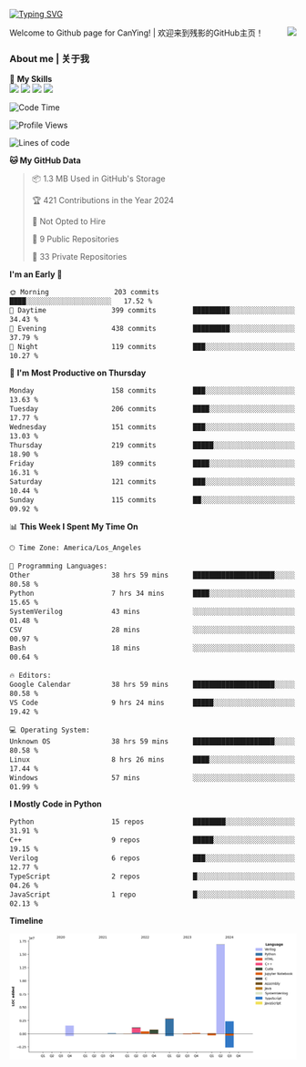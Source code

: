 [![Typing SVG](https://readme-typing-svg.herokuapp.com?size=25&duration=3500&color=00FFFF&vCenter=true&width=250&height=40&lines=Hi+Welcome+%F0%9F%91%8B%F0%9F%8F%BB;I'm+CanYing|残影)](https://git.io/typing-svg)

<a href="#">
  <img align="right" src="https://github-readme-stats.vercel.app/api?username=CanYing0913&count_private=true&rank_icon=github&show_icons=true&bg_color=15,f2f7fd,E0EAFC&" />
</a>

Welcome to Github page for CanYing! | 欢迎来到残影的GitHub主页！

### About me | 关于我

🌟 **My Skills**  
![](https://img.shields.io/badge/-C-A8B9CC?style=flat-square&logo=C&logoColor=fff)
![](https://img.shields.io/badge/-C++-00599C?style=flat-square&logo=Cpp&logoColor=fff)
![](https://img.shields.io/badge/-Python-3776AB?style=flat-square&logo=Python&logoColor=fff)
![](https://img.shields.io/badge/-Linux-000000?style=flat-square&logo=Linux&logoColor=fff)

<!--START_SECTION:waka-->
![Code Time](http://img.shields.io/badge/Code%20Time-809%20hrs%2011%20mins-blue)

![Profile Views](http://img.shields.io/badge/Profile%20Views-0-blue)

![Lines of code](https://img.shields.io/badge/From%20Hello%20World%20I%27ve%20Written-26.3%20million%20lines%20of%20code-blue)

**🐱 My GitHub Data** 

> 📦 1.3 MB Used in GitHub's Storage 
 > 
> 🏆 421 Contributions in the Year 2024
 > 
> 🚫 Not Opted to Hire
 > 
> 📜 9 Public Repositories 
 > 
> 🔑 33 Private Repositories 
 > 
**I'm an Early 🐤** 

```text
🌞 Morning                203 commits         ████░░░░░░░░░░░░░░░░░░░░░   17.52 % 
🌆 Daytime                399 commits         █████████░░░░░░░░░░░░░░░░   34.43 % 
🌃 Evening                438 commits         █████████░░░░░░░░░░░░░░░░   37.79 % 
🌙 Night                  119 commits         ███░░░░░░░░░░░░░░░░░░░░░░   10.27 % 
```
📅 **I'm Most Productive on Thursday** 

```text
Monday                   158 commits         ███░░░░░░░░░░░░░░░░░░░░░░   13.63 % 
Tuesday                  206 commits         ████░░░░░░░░░░░░░░░░░░░░░   17.77 % 
Wednesday                151 commits         ███░░░░░░░░░░░░░░░░░░░░░░   13.03 % 
Thursday                 219 commits         █████░░░░░░░░░░░░░░░░░░░░   18.90 % 
Friday                   189 commits         ████░░░░░░░░░░░░░░░░░░░░░   16.31 % 
Saturday                 121 commits         ███░░░░░░░░░░░░░░░░░░░░░░   10.44 % 
Sunday                   115 commits         ██░░░░░░░░░░░░░░░░░░░░░░░   09.92 % 
```


📊 **This Week I Spent My Time On** 

```text
🕑︎ Time Zone: America/Los_Angeles

💬 Programming Languages: 
Other                    38 hrs 59 mins      ████████████████████░░░░░   80.58 % 
Python                   7 hrs 34 mins       ████░░░░░░░░░░░░░░░░░░░░░   15.65 % 
SystemVerilog            43 mins             ░░░░░░░░░░░░░░░░░░░░░░░░░   01.48 % 
CSV                      28 mins             ░░░░░░░░░░░░░░░░░░░░░░░░░   00.97 % 
Bash                     18 mins             ░░░░░░░░░░░░░░░░░░░░░░░░░   00.64 % 

🔥 Editors: 
Google Calendar          38 hrs 59 mins      ████████████████████░░░░░   80.58 % 
VS Code                  9 hrs 24 mins       █████░░░░░░░░░░░░░░░░░░░░   19.42 % 

💻 Operating System: 
Unknown OS               38 hrs 59 mins      ████████████████████░░░░░   80.58 % 
Linux                    8 hrs 26 mins       ████░░░░░░░░░░░░░░░░░░░░░   17.44 % 
Windows                  57 mins             ░░░░░░░░░░░░░░░░░░░░░░░░░   01.99 % 
```

**I Mostly Code in Python** 

```text
Python                   15 repos            ████████░░░░░░░░░░░░░░░░░   31.91 % 
C++                      9 repos             █████░░░░░░░░░░░░░░░░░░░░   19.15 % 
Verilog                  6 repos             ███░░░░░░░░░░░░░░░░░░░░░░   12.77 % 
TypeScript               2 repos             █░░░░░░░░░░░░░░░░░░░░░░░░   04.26 % 
JavaScript               1 repo              █░░░░░░░░░░░░░░░░░░░░░░░░   02.13 % 
```



**Timeline**

![Lines of Code chart](https://raw.githubusercontent.com/CanYing0913/CanYing0913/master/assets/bar_graph.png)


<!--END_SECTION:waka-->
